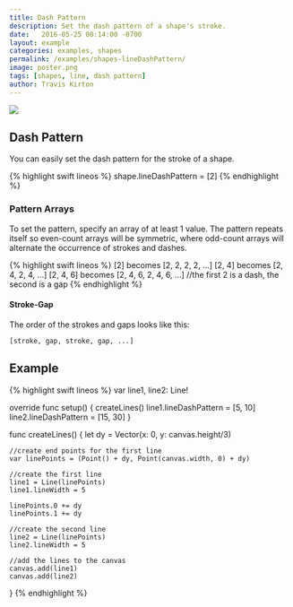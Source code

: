 ```yaml
---
title: Dash Pattern
description: Set the dash pattern of a shape's stroke.
date:   2016-05-25 00:14:00 -0700
layout: example
categories: examples, shapes
permalink: /examples/shapes-lineDashPattern/
image: poster.png
tags: [shapes, line, dash pattern]
author: Travis Kirton
---
```

![](lineDashPattern.png)

## Dash Pattern
You can easily set the dash pattern for the stroke of a shape.

{% highlight swift lineos %}
shape.lineDashPattern = [2]
{% endhighlight %}

### Pattern Arrays
To set the pattern, specify an array of at least 1 value. The pattern repeats itself so even-count arrays will be symmetric, where odd-count arrays will alternate the occurrence of strokes and dashes.

{% highlight swift lineos %}
[2] becomes [2, 2, 2, 2, ...]
[2, 4] becomes [2, 4, 2, 4, ...]
[2, 4, 6] becomes [2, 4, 6, 2, 4, 6, ...] //the first 2 is a dash, the second is a gap
{% endhighlight %}

#### Stroke-Gap
The order of the strokes and gaps looks like this:

`[stroke, gap, stroke, gap, ...]`

## Example
{% highlight swift lineos %}
var line1, line2: Line!

override func setup() {
    createLines()
    line1.lineDashPattern = [5, 10]
    line2.lineDashPattern = [15, 30]
}

func createLines() {
    let dy = Vector(x: 0, y: canvas.height/3)

    //create end points for the first line
    var linePoints = (Point() + dy, Point(canvas.width, 0) + dy)

    //create the first line
    line1 = Line(linePoints)
    line1.lineWidth = 5

    linePoints.0 += dy
    linePoints.1 += dy

    //create the second line
    line2 = Line(linePoints)
    line2.lineWidth = 5

    //add the lines to the canvas
    canvas.add(line1)
    canvas.add(line2)
}
{% endhighlight %}